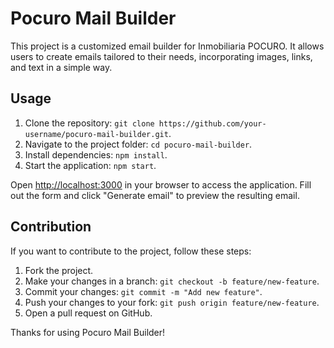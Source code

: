 # Pocuro Mail Builder

This project is a customized email builder for Inmobiliaria POCURO. It allows users to create emails tailored to their needs, incorporating images, links, and text in a simple way.

## Usage

1. Clone the repository: `git clone https://github.com/your-username/pocuro-mail-builder.git`.
2. Navigate to the project folder: `cd pocuro-mail-builder`.
3. Install dependencies: `npm install`.
4. Start the application: `npm start`.

Open [http://localhost:3000](http://localhost:3000) in your browser to access the application. Fill out the form and click "Generate email" to preview the resulting email.

## Contribution

If you want to contribute to the project, follow these steps:

1. Fork the project.
2. Make your changes in a branch: `git checkout -b feature/new-feature`.
3. Commit your changes: `git commit -m "Add new feature"`.
4. Push your changes to your fork: `git push origin feature/new-feature`.
5. Open a pull request on GitHub.

Thanks for using Pocuro Mail Builder!

